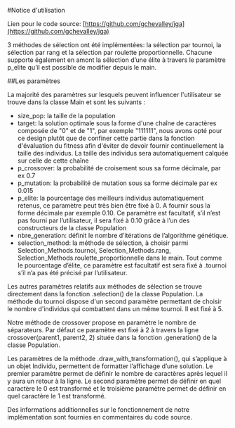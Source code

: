 #Notice d'utilisation           

Lien pour le code source: [https://github.com/gchevalley/jga](https://github.com/gchevalley/jga)

3 méthodes de sélection ont été implémentées: la sélection par tournoi, la sélection par rang et la sélection par roulette proportionnelle. Chacune supporte également en amont la sélection d’une élite à travers le paramètre p_elite qu’il est possible de modifier depuis le main. 

##Les paramètres   

La majorité des paramètres sur lesquels peuvent influencer l'utilisateur se trouve dans la classe Main et sont les suivants :

* size_pop: la taille de la population
* target: la solution optimale sous la forme d'une chaîne de caractères composée de "0" et de "1", par exemple "111111", nous avons opté pour ce design plutôt que de confiner cette partie dans la fonction d'évaluation du fitness afin d'éviter de devoir fournir continuellement la taille des individus. La taille des individus sera automatiquement calquée sur celle de cette chaîne
* p_crossover: la probabilité de croisement sous sa forme décimale, par ex 0.7
* p_mutation: la probabilité de mutation sous sa forme décimale par ex 0.015
* p_elite: la pourcentage des meilleurs individus automatiquement retenus, ce paramètre peut très bien être fixé à 0. A fournir sous la forme décimale par exemple 0.10. Ce paramètre est facultatif, s’il n’est pas fourni par l’utilisateur, il sera fixé à 0.10 grâce à l’un des constructeurs de la classe Population
* nbre_generation: définit le nombre d’itérations de l’algorithme génétique.
* selection_method: la méthode de sélection, à choisir parmi Selection_Methods.tournoi, Selection_Methods.rang, Selection_Methods.roulette_proportionnelle dans le main. Tout comme le pourcentage d’élite, ce paramètre est facultatif est sera fixé à .tournoi s’il n’a pas été précisé par l’utilisateur. 

Les autres paramètres relatifs aux méthodes de sélection se trouve directement dans la fonction .selection() de la classe Population.
La méthode du tournoi dispose d'un second paramètre permettant de choisir le nombre d'individus qui combattent dans un même tournoi. Il est fixé à 5.

Notre méthode de crossover propose en paramètre le nombre de séparateurs. Par défaut ce paramètre est fixé à 2 à travers la ligne crossover(parent1, parent2, 2) située dans la fonction .generation() de la classe Population.
 
Les paramètres de la méthode .draw_with_transformation(), qui s’applique à un objet Individu, permettent de formatter l’affichage d’une solution. Le premier paramètre permet de définir le nombre de caractères après lequel il y aura un retour à la ligne. Le second paramètre permet de définir en quel caractère le 0 est transformé et le troisième paramètre permet de définir en quel caractère le 1 est transformé. 


Des informations additionnelles sur le fonctionnement de notre implémentation sont fournies en commentaires du code source.
